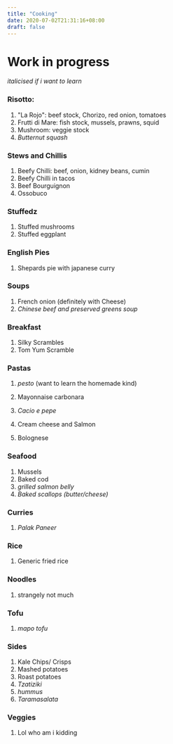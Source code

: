 ```yaml
---
title: "Cooking"
date: 2020-07-02T21:31:16+08:00
draft: false
---
```


# Work in progress

*italicised if i want to learn*

### Risotto:

1. "La Rojo": beef stock, Chorizo, red onion, tomatoes
2. Frutti di Mare: fish stock, mussels, prawns, squid
3. Mushroom: veggie stock
4. *Butternut squash*

### Stews and Chillis

1. Beefy Chilli: beef, onion, kidney beans, cumin
2. Beefy Chilli in tacos
3. Beef Bourguignon
4. Ossobuco

### Stuffedz

1. Stuffed mushrooms
2. Stuffed eggplant

### English Pies

1. Shepards pie with japanese curry

 ### Soups

1. French onion (definitely with Cheese)
2. *Chinese beef and preserved greens soup*

 ### Breakfast

1. Silky Scrambles
2. Tom Yum Scramble

### Pastas

1. *pesto* (want to learn the homemade kind)
2. Mayonnaise carbonara

2. *Cacio e pepe* 
3. Cream cheese and Salmon
4. Bolognese

### Seafood

1. Mussels
2. Baked cod
3. *grilled salmon belly* 
4. *Baked scallops (butter/cheese)*

### Curries

1. *Palak Paneer*

### Rice

1. Generic fried rice

### Noodles

1. strangely not much



### Tofu

1. *mapo tofu* 

### Sides

1. Kale Chips/ Crisps
2. Mashed potatoes
3. Roast potatoes
4. *Tzatiziki*
5. *hummus*
6. *Taramasalata*

### Veggies

1. Lol who am i kidding

